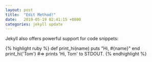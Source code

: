 ```yaml
---
layout: post
title:  "Edit Method!"
date:   2019-05-19 02:41:15 +0800
categories: jekyll update
---
```

Jekyll also offers powerful support for code snippets:

{% highlight ruby %}
def print_hi(name)
  puts "Hi, #{name}"
end
print_hi('Tom')
#=> prints 'Hi, Tom' to STDOUT.
{% endhighlight %}

